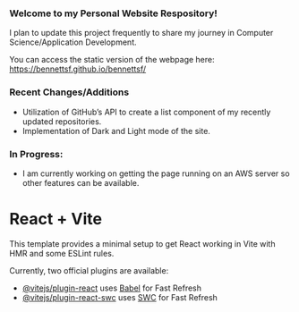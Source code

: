 ### Welcome to my Personal Website Respository!
I plan to update this project frequently to share my journey in Computer Science/Application Development.

You can access the static version of the webpage here: https://bennettsf.github.io/bennettsf/

### Recent Changes/Additions
- Utilization of GitHub’s API to create a list component of my recently updated repositories. 
- Implementation of Dark and Light mode of the site.
  
### In Progress:
- I am currently working on getting the page running on an AWS server so other features can be available.

# React + Vite

This template provides a minimal setup to get React working in Vite with HMR and some ESLint rules.

Currently, two official plugins are available:

- [@vitejs/plugin-react](https://github.com/vitejs/vite-plugin-react/blob/main/packages/plugin-react/README.md) uses [Babel](https://babeljs.io/) for Fast Refresh
- [@vitejs/plugin-react-swc](https://github.com/vitejs/vite-plugin-react-swc) uses [SWC](https://swc.rs/) for Fast Refresh
